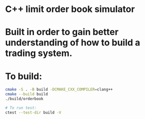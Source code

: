 # C++ limit order book simulator
# Built in order to gain better understanding of how to build a trading system.

# To build:

```bash
cmake -S . -B build -DCMAKE_CXX_COMPILER=clang++
cmake --build build
./build/orderbook

# To run test:
ctest --test-dir build -V  


